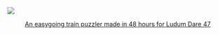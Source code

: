 <a href="https://ldjam.com/events/ludum-dare/47/circleline">
<div>
  <img src="https://user-images.githubusercontent.com/1022438/95188733-dbdd3f00-079a-11eb-9c02-a93a1cd1398e.png" />
  <p align="center">An easygoing train puzzler made in 48 hours for Ludum Dare 47</p>
</div>
</a>
